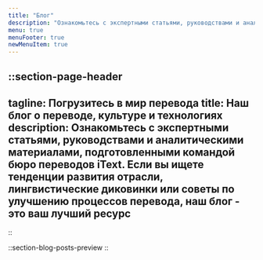 ```yaml
---
title: "Блог"
description: "Ознакомьтесь с экспертными статьями, руководствами и аналитическими материалами, подготовленными командой бюро переводов iText. Если вы ищете тенденции развития отрасли, лингвистические диковинки или советы по улучшению процессов перевода, наш блог - это ваш лучший ресурс."
menu: true
menuFooter: true
newMenuItem: true
---
```


::section-page-header
---
tagline: Погрузитесь в мир перевода
title: Наш блог о переводе, культуре и технологиях
description: Ознакомьтесь с экспертными статьями, руководствами и аналитическими материалами, подготовленными командой бюро переводов iText. Если вы ищете тенденции развития отрасли, лингвистические диковинки или советы по улучшению процессов перевода, наш блог - это ваш лучший ресурс
---
::

::section-blog-posts-preview
::